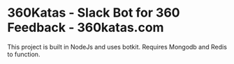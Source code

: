 # 360Katas - Slack Bot for 360 Feedback - 360katas.com

This project is built in NodeJs and uses botkit.
Requires Mongodb and Redis to function.